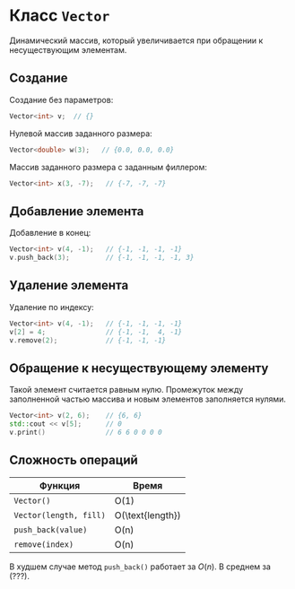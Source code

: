 # Класс `Vector`
Динамический массив, который увеличивается при обращении к несуществующим элементам.

## Создание
Создание без параметров:
```c++
Vector<int> v;  // {}
```
Нулевой массив заданного размера:
```c++
Vector<double> w(3);   // {0.0, 0.0, 0.0}
```
Массив заданного размера с заданным филлером:
```c++
Vector<int> x(3, -7);   // {-7, -7, -7}
```

## Добавление элемента
Добавление в конец:
```c++
Vector<int> v(4, -1);   // {-1, -1, -1, -1}
v.push_back(3);         // {-1, -1, -1, -1, 3}
```

## Удаление элемента
Удаление по индексу:
```c++
Vector<int> v(4, -1);   // {-1, -1, -1, -1}
v[2] = 4;               // {-1, -1,  4, -1}
v.remove(2);            // {-1, -1, -1}
```

## Обращение к несуществующему элементу
Такой элемент считается равным нулю. Промежуток между заполненной частью массива и новым элементов заполняется нулями.
```c++
Vector<int> v(2, 6);    // {6, 6}
std::cout << v[5];      // 0
v.print()               // 6 6 0 0 0 0
```

## Сложность операций
| Функция                | Время              |
| ---------------------- | ------------------ |
| `Vector()`             | O(1)              |
| `Vector(length, fill)` | O(\text{length}) |
| `push_back(value)`     | O(n)             |
| `remove(index)`        | O(n)             |

В худшем случае метод `push_back()` работает за $O(n)$. В среднем за $(???)$.
